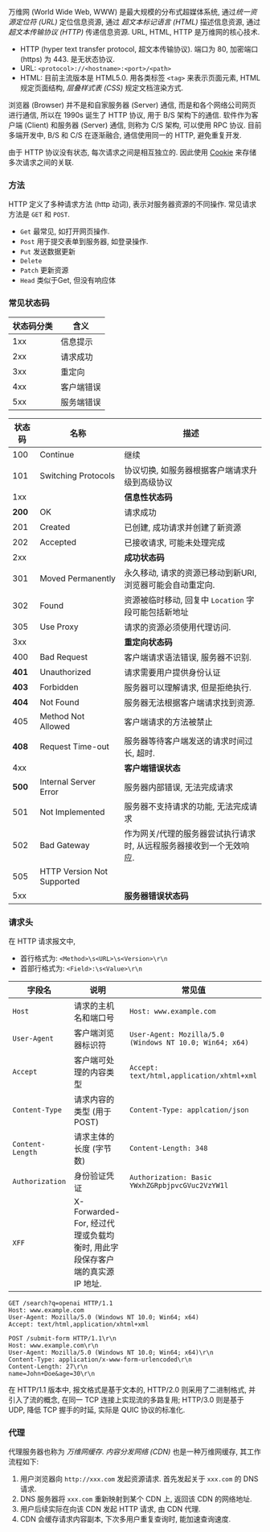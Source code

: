 万维网 (World Wide Web, WWW) 是最大规模的分布式超媒体系统, 通过*统一资源定位符 (URL)* 定位信息资源, 通过 *超文本标记语言 (HTML)* 描述信息资源, 通过*超文本传输协议 (HTTP)* 传递信息资源. URL, HTML, HTTP 是万维网的核心技术.

- HTTP (hyper text transfer protocol, 超文本传输协议). 端口为 80, 加密端口 (https) 为 443. 是无状态协议.
- URL: `<protocol>://<hostname>:<port>/<path>`
- HTML: 目前主流版本是 HTML5.0. 用各类标签 `<tag>` 来表示页面元素, HTML 规定页面结构, *层叠样式表 (CSS)* 规定文档渲染方式.

浏览器 (Browser) 并不是和自家服务器 (Server) 通信, 而是和各个网络公司网页进行通信, 所以在 1990s 诞生了 HTTP 协议, 用于 B/S 架构下的通信. 软件作为客户端 (Client) 和服务器 (Server) 通信, 则称为 C/S 架构, 可以使用 RPC 协议. 目前多端开发中, B/S 和 C/S 在逐渐融合, 通信使用同一的 HTTP, 避免重复开发.

由于 HTTP 协议没有状态, 每次请求之间是相互独立的. 因此使用 [Cookie](用户认证/SSO.md) 来存储多次请求之间的关联.

### 方法

HTTP 定义了多种请求方法 (http 动词), 表示对服务器资源的不同操作. 常见请求方法是 `GET` 和 `POST`.

- `Get` 最常见, 如打开网页操作.
- `Post` 用于提交表单到服务器, 如登录操作.
- `Put` 发送数据更新
- `Delete`
- `Patch` 更新资源
- `Head` 类似于Get, 但没有响应体

### 常见状态码

| 状态码分类 | 含义       |
| ---------- | ---------- |
| 1xx        | 信息提示   |
| 2xx        | 请求成功   |
| 3xx        | 重定向     |
| 4xx        | 客户端错误 |
| 5xx           | 服务端错误           |

| 状态码 | 名称                       | 描述                                                                 |
| ------ | -------------------------- | -------------------------------------------------------------------- |
| 100    | Continue                   | 继续                                                                 |
| 101    | Switching Protocols        | 协议切换, 如服务器根据客户端请求升级到高级协议                       |
| 1xx    |                            | **信息性状态码**                                                     |
| **200**    | OK                         | 请求成功                                                             |
| 201    | Created                    | 已创建, 成功请求并创建了新资源                                       |
| 202    | Accepted                   | 已接收请求, 可能未处理完成                                           |
| 2xx    |                            | **成功状态码**                                                       |
| 301    | Moved Permanently          | 永久移动, 请求的资源已移动到新URI, 浏览器可能会自动重定向.           |
| 302    | Found                      | 资源被临时移动, 回复中 `Location` 字段可能包括新地址                                                       |
| 305    | Use Proxy                  | 请求的资源必须使用代理访问.                                          |
| 3xx    |                            | **重定向状态码**                                                     |
| 400    | Bad Request                | 客户端请求语法错误, 服务器不识别.                                    |
| **401**    | Unauthorized               | 请求需要用户提供身份认证                                             |
| **403**    | Forbidden                  | 服务器可以理解请求, 但是拒绝执行.                                    |
| **404**    | Not Found                  | 服务器无法根据客户端请求找到资源.                                    |
| 405    | Method Not Allowed         | 客户端请求的方法被禁止                                               |
| **408**    | Request Time-out           | 服务器等待客户端发送的请求时间过长, 超时.                            |
| 4xx    |                            | **客户端错误状态**                                                   |
| **500**    | Internal Server Error      | 服务器内部错误, 无法完成请求                                         |
| 501    | Not Implemented            | 服务器不支持请求的功能, 无法完成请求                                 |
| 502    | Bad Gateway                | 作为网关/代理的服务器尝试执行请求时, 从远程服务器接收到一个无效响应. |
| 505    | HTTP Version Not Supported |                                                                      |
| 5xx    |                            | **服务器错误状态码**                                                                     |


### 请求头

在 HTTP 请求报文中,
- 首行格式为: `<Method>\s<URL>\s<Version>\r\n`
- 首部行格式为: `<Field>:\s<Value>\r\n`

| 字段名           | 说明                       | 常见值                                                  |
| ---------------- | -------------------------- | ------------------------------------------------------- |
| `Host`           | 请求的主机名和端口号       | `Host: www.example.com`                                 |
| `User-Agent`     | 客户端浏览器标识符         | `User-Agent: Mozilla/5.0 (Windows NT 10.0; Win64; x64)` |
| `Accept`         | 客户端可处理的内容类型     | `Accept: text/html,application/xhtml+xml`               |
| `Content-Type`   | 请求内容的类型 (用于 POST) | `Content-Type: applcation/json`                         |
| `Content-Length` | 请求主体的长度 (字节数)    | `Content-Length: 348`                                   |
| `Authorization`  | 身份验证凭证               | `Authorization: Basic YWxhZGRpbjpvcGVuc2VzYW1l`         |
| `XFF`            | X-Forwarded-For, 经过代理或负载均衡时, 用此字段保存客户端的真实源 IP 地址.                           |                                                         |


```http
GET /search?q=openai HTTP/1.1
Host: www.example.com
User-Agent: Mozilla/5.0 (Windows NT 10.0; Win64; x64)
Accept: text/html,application/xhtml+xml
```

```http
POST /submit-form HTTP/1.1\r\n
Host: www.example.com\r\n
User-Agent: Mozilla/5.0 (Windows NT 10.0; Win64; x64)\r\n
Content-Type: application/x-www-form-urlencoded\r\n
Content-Length: 27\r\n
name=John+Doe&age=30\r\n
```

在 HTTP/1.1 版本中, 报文格式是基于文本的, HTTP/2.0 则采用了二进制格式, 并引入了流的概念, 在同一 TCP 连接上实现流的多路复用; HTTP/3.0 则是基于 UDP, 降低 TCP 握手的时延, 实际是 QUIC 协议的标准化.

### 代理

代理服务器也称为 *万维网缓存*. *内容分发网络 (CDN)* 也是一种万维网缓存, 其工作流程如下:
1. 用户浏览器向 `http://xxx.com` 发起资源请求. 首先发起关于 `xxx.com` 的 DNS 请求.
2. DNS 服务器将 `xxx.com` 重新映射到某个 CDN 上, 返回该 CDN 的网络地址.
3. 用户后续实际在向该 CDN 发起 HTTP 请求, 由 CDN 代理.
4. CDN 会缓存请求内容副本, 下次多用户重复查询时, 能加速查询速度.